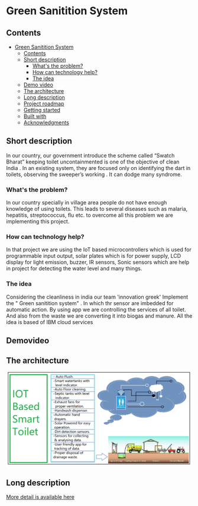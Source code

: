 # Green Sanitition System

## Contents

- [Green Sanitition System](#green-sanitition-system)
  - [Contents](#contents)
  - [Short description](#short-description)
    - [What's the problem?](#whats-the-problem)
    - [How can technology help?](#how-can-technology-help)
    - [The idea](#the-idea)
  - [Demo video](#demo-video)
  - [The architecture](#the-architecture)
  - [Long description](#long-description)
  - [Project roadmap](#project-roadmap)
  - [Getting started](#getting-started)
  - [Built with](#built-with)
  - [Acknowledgments](#acknowledgments)

## Short description

In our country, our government introduce the scheme called “Swatch Bharat” keeping toilet uncontainmented is one of the objective of clean India . In an existing system,
they are focused only on identifying the dart in toilets, observing the sweeper’s working . It can dodge many syndrome.

### What's the problem?

In our country specially in village area people do not have enough knowledge of using toilets. This leads to several diseases such as malaria, hepatitis, streptococcus, flu etc. to overcome all this problem we are implementing this project.

### How can technology help?

In that project we are using the IoT based microcontrollers which is used for programmable input output, solar plates which is for power supply, LCD display for light emission, buzzer, IR sensors, Sonic sensors which are help in project for detecting the water level and many things.

### The idea

Considering the cleanliness in india our team 'innovation greek' Implement the " Green sanitition system" . In which thr sensor are imbedded for automatic action. By using app we are controlling the services of all toilet. And also from the waste we are converting it into biogas and manure. All the idea is based of IBM cloud services

## Demovideo

## The architecture

![](images/the_architecture.png)
## Long description

[More detail is available here](./docs/description.md)
